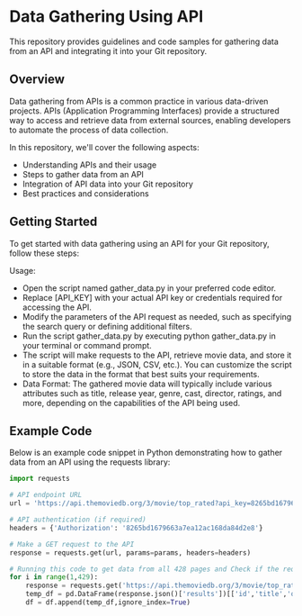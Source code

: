 
# Data Gathering Using API

This repository provides guidelines and code samples for gathering data from an API and integrating it into your Git repository.

## Overview

Data gathering from APIs is a common practice in various data-driven projects. APIs (Application Programming Interfaces) provide a structured way to access and retrieve data from external sources, enabling developers to automate the process of data collection.

In this repository, we'll cover the following aspects:

- Understanding APIs and their usage
- Steps to gather data from an API
- Integration of API data into your Git repository
- Best practices and considerations

## Getting Started

To get started with data gathering using an API for your Git repository, follow these steps:

Usage:
- Open the script named gather_data.py in your preferred code editor.
- Replace [API_KEY] with your actual API key or credentials required for accessing the API.
- Modify the parameters of the API request as needed, such as specifying the search query or defining additional filters.
- Run the script gather_data.py by executing python gather_data.py in your terminal or command prompt.
- The script will make requests to the API, retrieve movie data, and store it in a suitable format (e.g., JSON, CSV, etc.). You can customize the script to store the data in the format that best suits your requirements.
- Data Format:
The gathered movie data will typically include various attributes such as title, release year, genre, cast, director, ratings, and more, depending on the capabilities of the API being used.

## Example Code

Below is an example code snippet in Python demonstrating how to gather data from an API using the requests library:

```python
import requests

# API endpoint URL
url = 'https://api.themoviedb.org/3/movie/top_rated?api_key=8265bd1679663a7ea12ac168da84d2e8&language=en-US&page=1'

# API authentication (if required)
headers = {'Authorization': '8265bd1679663a7ea12ac168da84d2e8'}

# Make a GET request to the API
response = requests.get(url, params=params, headers=headers)

# Running this code to get data from all 428 pages and Check if the request was successful
for i in range(1,429):
    response = requests.get('https://api.themoviedb.org/3/movie/top_rated?api_key=8265bd1679663a7ea12ac168da84d2e8&language=en-US&page={}'.format(i))
    temp_df = pd.DataFrame(response.json()['results'])[['id','title','overview','release_date','popularity','vote_average','vote_count']]
    df = df.append(temp_df,ignore_index=True)
